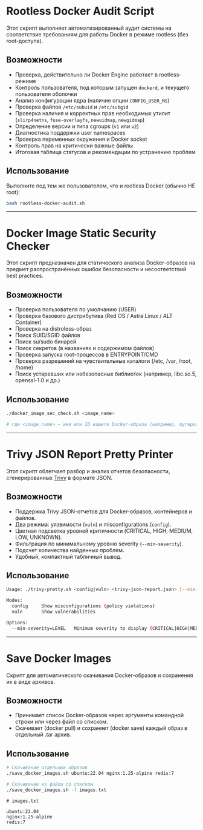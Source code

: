 # Rootless Docker Audit Script
Этот скрипт выполняет автоматизированный аудит системы на соответствие требованиям для работы Docker в режиме rootless (без root-доступа).

## Возможности
- Проверка, действительно ли Docker Engine работает в rootless-режиме
- Контроль пользователя, под которым запущен `dockerd`, и текущего пользователя оболочки
- Анализ конфигурации ядра (наличие опции `CONFIG_USER_NS`)
- Проверка файлов `/etc/subuid` и `/etc/subgid`
- Проверка наличия и корректных прав необходимых утилит (`slirp4netns`, `fuse-overlayfs`, `newuidmap`, `newgidmap`)
- Определение версии и типа cgroups (`v1` или `v2`)
- Диагностика поддержки user namespaces
- Проверка переменных окружения и Docker socket
- Контроль прав на критически важные файлы
- Итоговая таблица статусов и рекомендации по устранению проблем

## Использование
Выполните под тем же пользователем, что и rootless Docker (обычно НЕ root):

```bash
bash rootless-docker-audit.sh
```

---
# Docker Image Static Security Checker
Этот скрипт предназначен для статического анализа Docker-образов на предмет распространённых ошибок безопасности и несоответствий best practices. 

## Возможности
- Проверка пользователя по умолчанию (USER)
- Проверка базового дистрибутива (Red OS / Astra Linux / ALT Container)
- Проверка на distroless-образ
- Поиск SUID/SGID файлов
- Поиск su/sudo бинарей
- Поиск секретов (в названиях и содержимом файлов)
- Проверка запуска root-процессов в ENTRYPOINT/CMD
- Проверка разрешений на чувствительные каталоги (/etc, /var, /root, /home)
- Поиск устаревших или небезопасных библиотек (например, libc.so.5, openssl-1.0 и др.)

## Использование
```bash
./docker_image_sec_check.sh <image_name>

# где <image_name> — имя или ID вашего Docker-образа (например, myrepo/myimage:latest)
```

---
# Trivy JSON Report Pretty Printer
Этот скрипт облегчает разбор и анализ отчетов безопасности, сгенерированных [Trivy](https://github.com/aquasecurity/trivy) в формате JSON.  

## Возможности
- Поддержка Trivy JSON-отчетов для Docker-образов, контейнеров и файлов.
- Два режима: уязвимости (`vuln`) и misconfigurations (`config`).
- Цветная подсветка уровней критичности (CRITICAL, HIGH, MEDIUM, LOW, UNKNOWN).
- Фильтрация по минимальному уровню severity (`--min-severity`).
- Подсчет количества найденных проблем.
- Удобный, компактный табличный вывод.

## Использование
```bash
Usage: ./trivy-pretty.sh <config|vuln> <trivy-json-report.json> [--min-severity=LEVEL]

Modes:
  config     Show misconfigurations (policy violations)
  vuln       Show vulnerabilities

Options:
  --min-severity=LEVEL   Minimum severity to display (CRITICAL|HIGH|MEDIUM|LOW|UNKNOWN)
```

---
# Save Docker Images
Скрипт для автоматического скачивания Docker-образов и сохранения их в виде архивов.

## Возможности
- Принимает список Docker-образов через аргументы командной строки или через файл со списком.
- Скачивает (docker pull) и сохраняет (docker save) каждый образ в отдельный .tar архив.

## Использование
```bash
# Скачивание отдельных образов
./save_docker_images.sh ubuntu:22.04 nginx:1.25-alpine redis:7
```

```bash
# Скачивание из файла со списком
./save_docker_images.sh -f images.txt
```
```
# images.txt

ubuntu:22.04
nginx:1.25-alpine
redis:7
```
